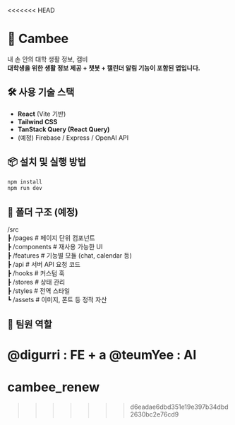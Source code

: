 <<<<<<< HEAD
# 🐝 Cambee
내 손 안의 대학 생활 정보, 캠비  
**대학생을 위한 생활 정보 제공 + 챗봇 + 캘린더 알림 기능이 포함된 앱입니다.**

## 🛠️ 사용 기술 스택

- **React** (Vite 기반)
- **Tailwind CSS**
- **TanStack Query (React Query)**
- (예정) Firebase / Express / OpenAI API

## 📦 설치 및 실행 방법

```bash
npm install
npm run dev
```

## 📁 폴더 구조 (예정)

/src  
 ┣ /pages            # 페이지 단위 컴포넌트  
 ┣ /components       # 재사용 가능한 UI  
 ┣ /features         # 기능별 모듈 (chat, calendar 등)  
 ┣ /api              # 서버 API 요청 코드  
 ┣ /hooks            # 커스텀 훅  
 ┣ /stores           # 상태 관리  
 ┣ /styles           # 전역 스타일  
 ┗ /assets           # 이미지, 폰트 등 정적 자산  

## 👥 팀원 역할
@digurri : FE + a
@teumYee : AI 
=======
# cambee_renew
>>>>>>> d6eadae6dbd351e19e397b34dbd2630bc2e76cd9
